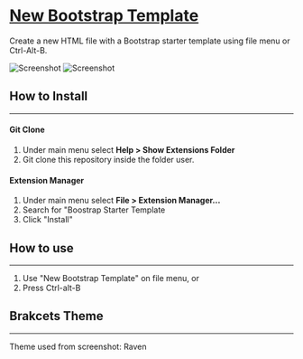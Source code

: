 # [New Bootstrap Template](https://github.com/JTruax/bootstrap-starter-template)

Create a new HTML file with a Bootstrap starter template using file menu or Ctrl-Alt-B.

![Screenshot](https://webgeekstudio.ca/wp-content/uploads/2018/01/Bootstrap-Starter-Template-v5.png)
![Screenshot](https://webgeekstudio.ca/wp-content/uploads/2018/01/bootstrap-framework-start-page.png)

## How to Install
---

#### Git Clone

1. Under main menu select **Help > Show Extensions Folder**
2. Git clone this repository inside the folder user.

#### Extension Manager

1. Under main menu select **File > Extension Manager...**
2. Search for "Boostrap Starter Template
3. Click "Install"

## How to use
---

1. Use "New Bootstrap Template" on file menu, or
2. Press Ctrl-alt-B

## Brakcets Theme
---

Theme used from screenshot: Raven
